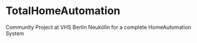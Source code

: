 # TotalHomeAutomation
Community Project at VHS Berlin Neukölln for a complete HomeAutomation System
